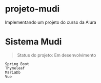 # projeto-mudi
Implementando um projeto do curso da Alura

<h1> Sistema Mudi </h1>

> Status do projeto: Em desenvolvimento

```
Spring Boot
Thymeleaf
MariaDb
Vue
```
